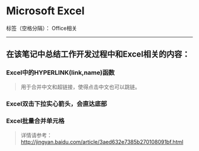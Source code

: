 ﻿# Microsoft Excel

标签（空格分隔）： Office相关

---

## 在该笔记中总结工作开发过程中和Excel相关的内容：

### Excel中的HYPERLINK(link,name)函数

 > 用于合并中文和超链接，使得点击中文也可以跳链。
 
### Excel双击下拉实心箭头，会直达底部

### Excel批量合并单元格

 > 详情请参考：http://jingyan.baidu.com/article/3aed632e7385b270108091bf.html

